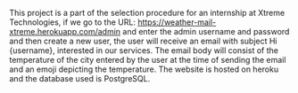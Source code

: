 This project is a part of the selection procedure for an internship at Xtreme Technologies, if we go to the URL: https://weather-mail-xtreme.herokuapp.com/admin and enter the admin username and password and then create a new user, the user will receive an email with subject Hi {username}, interested in our services.
The email body will consist of the temperature of the city entered by the user at the time of sending the email and an emoji depicting the temperature.
The website is hosted on heroku and the database used is PostgreSQL.